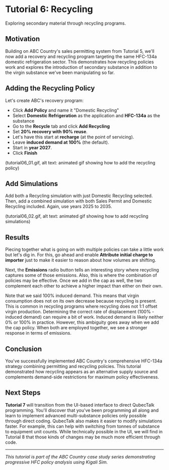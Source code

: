 # Tutorial 6: Recycling

Exploring secondary material through recycling programs.

## Motivation

Building on ABC Country's sales permitting system from Tutorial 5, we'll now add a recovery and recycling program targeting the same HFC-134a domestic refrigeration sector. This demonstrates how recycling policies work and explores the introduction of secondary substance in addition to the virgin substance we've been manipulating so far.

## Adding the Recycling Policy

Let's create ABC's recovery program:

- Click **Add Policy** and name it "Domestic Recycling"
- Select **Domestic Refrigeration** as the application and **HFC-134a** as the substance
- Go to the **Recycle** tab and click **Add Recycling**
- Set **20% recovery with 90% reuse**.
- Let's have this start at **recharge** (at the point of servicing).
- Leave **induced demand at 100%** (the default).
- Start in **year 2027**.
- Click **Finish**

(tutorial06_01.gif, alt text: animated gif showing how to add the recycling policy)

## Add Simulations

Add both a Recycling simulation with just Domestic Recycling selected. Then, add a combined simulation with both Sales Permit and Domestic Recycling included. Again, use years 2025 to 2035.

(tutorial06_02.gif, alt text: animated gif showing how to add recycling simulations)

## Results

Piecing together what is going on with multiple policies can take a little work but let's dig in. For this, go ahead and enable **Attribute initial charge to importer** just to make it easier to reason about how volumes are shifting.

Next, the **Emissions** radio button tells an interesting story where recycling captures some of those emissions. Also, this is where the combination of policies may be effective. Once we add in the cap as well, the two complement each other to achieve a higher impact than either on their own.

Note that we said 100% induced demand. This means that virgin consumption does not on its own decrease because recycling is present. This is common in recycling programs where recycling does not 1:1 offset virgin production. Determining the correct rate of displacement (100% - induced demand) can require a bit of work. Induced demand is likely neither 0% or 100% in practice. However, this ambiguity goes away when we add the cap policy. When both are employed together, we see a stronger response in terms of emissions.

## Conclusion

You've successfully implemented ABC Country's comprehensive HFC-134a strategy combining permitting and recycling policies. This tutorial demonstrated how recycling appears as an alternative supply source and complements demand-side restrictions for maximum policy effectiveness.

## Next Steps

**Tutorial 7** will transition from the UI-based interface to direct QubecTalk programming. You'll discover that you've been programming all along and learn to implement advanced multi-substance policies only possible through direct coding. QubecTalk also makes it easier to modify simulations faster. For example, this can help with switching from tonnes of substance to equipment unit counts. While technically possible in the UI, we will find in Tutorial 8 that those kinds of changes may be much more efficient through code.

---

_This tutorial is part of the ABC Country case study series demonstrating progressive HFC policy analysis using Kigali Sim._